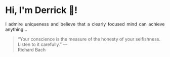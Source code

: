 # Hi, I'm Derrick 👋!
<p align="justify">I admire uniqueness and believe that a clearly focused mind can achieve anything...</p> 
<!-- #quote-start -->
<blockquote>&ldquo;Your conscience is the measure of the honesty of your selfishness. Listen to it carefully.&rdquo; &mdash; <footer>Richard Bach</footer></blockquote>
<!-- #quote-end -->
